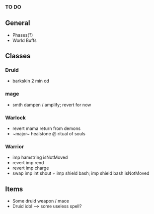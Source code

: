 ### TO DO

## General

- Phases(?)
- World Buffs

## Classes

### Druid
- barkskin 2 min cd

### mage
- smth dampen / amplify; revert for now

### Warlock
- revert mama return from demons
- ~major~ healstone @ ritual of souls

### Warrior
- imp hamstring isNotMoved
- revert imp rend
- revert imp charge
- swap imp int shout + imp shield bash; imp shield bash isNotMoved

## Items

- Some druid weapon / mace
- Druid idol --> some useless spell?
